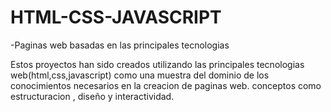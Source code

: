 # HTML-CSS-JAVASCRIPT
-Paginas web  basadas en las principales  tecnologias

Estos proyectos han sido creados utilizando las principales tecnologias web(html,css,javascript) como una muestra del dominio de los conocimientos necesarios en la creacion de paginas web.
conceptos como estructuracion , diseño y interactividad.

